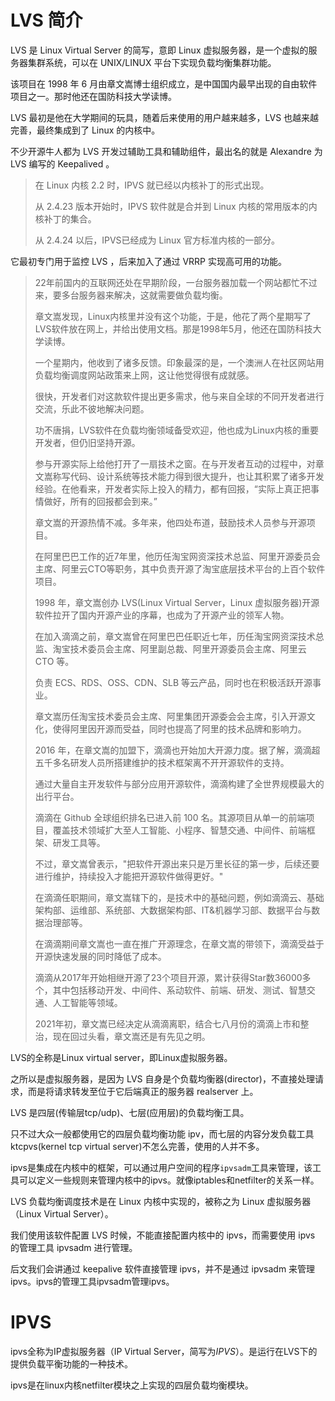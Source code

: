 # LVS 简介





LVS 是 Linux Virtual Server 的简写，意即 Linux 虚拟服务器，是一个虚拟的服务器集群系统，可以在 UNIX/LINUX 平台下实现负载均衡集群功能。

该项目在 1998 年 6 月由章文嵩博士组织成立，是中国国内最早出现的自由软件项目之一。那时他还在国防科技大学读博。

LVS 最初是他在大学期间的玩具，随着后来使用的用户越来越多，LVS 也越来越完善，最终集成到了 Linux 的内核中。

不少开源牛人都为 LVS 开发过辅助工具和辅助组件，最出名的就是 Alexandre 为 LVS 编写的 Keepalived 。

> 在 Linux 内核 2.2 时，IPVS 就已经以内核补丁的形式出现。
>
> 从 2.4.23 版本开始时，IPVS 软件就是合并到 Linux 内核的常用版本的内核补丁的集合。
>
> 从 2.4.24 以后，IPVS已经成为 Linux 官方标准内核的一部分。
>

它最初专门用于监控 LVS ，后来加入了通过 VRRP 实现高可用的功能。





> 
>
> 22年前国内的互联网还处在早期阶段，一台服务器加载一个网站都忙不过来，要多台服务器来解决，这就需要做负载均衡。
>
> 章文嵩发现，Linux内核里并没有这个功能，于是，他花了两个星期写了LVS软件放在网上，并给出使用文档。那是1998年5月，他还在国防科技大学读博。
>
> 一个星期内，他收到了诸多反馈。印象最深的是，一个澳洲人在社区网站用负载均衡调度网站政策来上网，这让他觉得很有成就感。
>
> 很快，开发者们对这款软件提出更多需求，他与来自全球的不同开发者进行交流，乐此不彼地解决问题。
>
> 功不唐捐，LVS软件在负载均衡领域备受欢迎，他也成为Linux内核的重要开发者，但仍旧坚持开源。
>
> 参与开源实际上给他打开了一扇技术之窗。在与开发者互动的过程中，对章文嵩称写代码、设计系统等技术能力得到很大提升，也让其积累了诸多开发经验。在他看来，开发者实际上投入的精力，都有回报，“实际上真正把事情做好，所有的回报都会到来。”
>
> 章文嵩的开源热情不减。多年来，他四处布道，鼓励技术人员参与开源项目。
>
> 在阿里巴巴工作的近7年里，他历任淘宝网资深技术总监、阿里开源委员会主席、阿里云CTO等职务，其中负责开源了淘宝底层技术平台的上百个软件项目。
>
> 1998 年，章文嵩创办 LVS(Linux Virtual Server，Linux 虚拟服务器)开源软件拉开了国内开源产业的序幕，也成为了开源产业的领军人物。
>
> 在加入滴滴之前，章文嵩曾在阿里巴巴任职近七年，历任淘宝网资深技术总监、淘宝技术委员会主席、阿里副总裁、阿里开源委员会主席、阿里云 CTO 等。
>
> 负责 ECS、RDS、OSS、CDN、SLB 等云产品，同时也在积极活跃开源事业。
>
> 章文嵩历任淘宝技术委员会主席、阿里集团开源委会会主席，引入开源文化，使得阿里因开源而受益，同时也提高了阿里的技术品牌和影响力。
>
> 2016 年，在章文嵩的加盟下，滴滴也开始加大开源力度。据了解，滴滴超五千多名研发人员所搭建维护的技术框架离不开开源软件的支持。
>
> 通过大量自主开发软件与部分应用开源软件，滴滴构建了全世界规模最大的出行平台。
>
> 滴滴在 Github 全球组织排名已进入前 100 名。其源项目从单一的前端项目，覆盖技术领域扩大至人工智能、小程序、智慧交通、中间件、前端框架、研发工具等。
>
> 不过，章文嵩曾表示，"把软件开源出来只是万里长征的第一步，后续还要进行维护，持续投入才能把开源软件做得更好。"
>
> 
>
> 在滴滴任职期间，章文嵩辖下的，是技术中的基础问题，例如滴滴云、基础架构部、运维部、系统部、大数据架构部、IT&机器学习部、数据平台与数据治理部等。
>
> 在滴滴期间章文嵩也一直在推广开源理念，在章文嵩的带领下，滴滴受益于开源快速发展的同时降低了成本。
>
> 滴滴从2017年开始相继开源了23个项目开源，累计获得Star数36000多个，其中包括移动开发、中间件、系动软件、前端、研发、测试、智慧交通、人工智能等领域。
>
> 2021年初，章文嵩已经决定从滴滴离职，结合七八月份的滴滴上市和整治，现在回过头看，章文嵩还是有先见之明。

























LVS的全称是Linux virtual server，即Linux虚拟服务器。

之所以是虚拟服务器，是因为 LVS 自身是个负载均衡器(director)，不直接处理请求，而是将请求转发至位于它后端真正的服务器 realserver 上。

LVS 是四层(传输层tcp/udp)、七层(应用层)的负载均衡工具。

只不过大众一般都使用它的四层负载均衡功能 ipv，而七层的内容分发负载工具 ktcpvs(kernel tcp virtual server)不怎么完善，使用的人并不多。

ipvs是集成在内核中的框架，可以通过用户空间的程序`ipvsadm`工具来管理，该工具可以定义一些规则来管理内核中的ipvs。就像iptables和netfilter的关系一样。



LVS 负载均衡调度技术是在 Linux 内核中实现的，被称之为 Linux 虚拟服务器（Linux Virtual Server）。

我们使用该软件配置 LVS 时候，不能直接配置内核中的 ipvs，而需要使用 ipvs 的管理工具 ipvsadm 进行管理。

后文我们会讲通过 keepalive 软件直接管理 ipvs，并不是通过 ipvsadm 来管理ipvs。ipvs的管理工具ipvsadm管理ipvs。





# IPVS



ipvs全称为IP虚拟服务器（IP Virtual Server，简写为*IPVS*）。是运行在LVS下的提供负载平衡功能的一种技术。

ipvs是在linux内核netfilter模块之上实现的四层负载均衡模块。